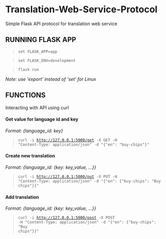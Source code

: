 # Translation-Web-Service-Protocol
Simple Flask API protocol for translation web service

## RUNNING FLASK APP

><code>set FLASK_APP=app</code>

><code>set FLASK_ENV=development</code>

><code>flask run</code>

*Note: use 'export' instead of 'set' for Linux*


## FUNCTIONS
Interacting with API using curl 

#### Get value for language id and key

*Format: {language_id: key}*

><code>curl -i http://127.0.0.1:5000/get -X GET -H "Content-Type: application/json" -d "{\"en\": \"buy-chips\"}"</code>


#### Create new translation

*Format: {language_id: {key: key_value, ...}}*

><code>curl -i http://127.0.0.1:5000/put -X PUT -H "Content-Type: application/json" -d "{\"en\": {\"buy-chips\": \"Buy chips\"}}"</code>


#### Add translation

*Format: {language_id: {key: key_value, ...}}*

><code>curl -i http://127.0.0.1:5000/post -X POST -H "Content-Type: application/json" -d "{\"en\": {\"buy-chips\": \"Buy chips\"}}"</code>
